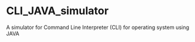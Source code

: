 # CLI_JAVA_simulator
A simulator for Command Line Interpreter (CLI) for operating system using JAVA
